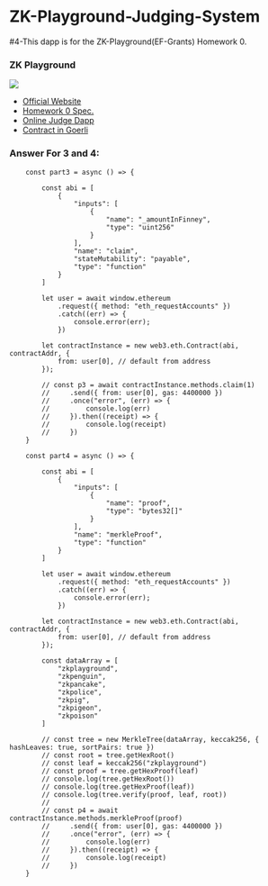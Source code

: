 # ZK-Playground-Judging-System
#4-This dapp is for the ZK-Playground(EF-Grants) Homework 0.

### ZK Playground
![](https://i.imgur.com/aQDHq2Cm.jpg)

* [Official Website](https://zkplayground.tw/)
* [Homework 0 Spec.](https://hackmd.io/@ChiHaoLu/ZKPlayground-HW0)
* [Online Judge Dapp](https://zkplayground-hw0.web.app)
* [Contract in Goerli](https://goerli.etherscan.io/address/0x847FB490b9255758738c1DBddD9E3049E9bC86c8)

### Answer For 3 and 4:
```
    const part3 = async () => {

        const abi = [
            {
                "inputs": [
                    {
                        "name": "_amountInFinney",
                        "type": "uint256"
                    }
                ],
                "name": "claim",
                "stateMutability": "payable",
                "type": "function"
            }
        ]

        let user = await window.ethereum
            .request({ method: "eth_requestAccounts" })
            .catch((err) => {
                console.error(err);
            })

        let contractInstance = new web3.eth.Contract(abi, contractAddr, {
            from: user[0], // default from address
        });

        // const p3 = await contractInstance.methods.claim(1)
        //     .send({ from: user[0], gas: 4400000 })
        //     .once("error", (err) => {
        //         console.log(err)
        //     }).then((receipt) => {
        //         console.log(receipt)
        //     })
    }

    const part4 = async () => {

        const abi = [
            {
                "inputs": [
                    {
                        "name": "proof",
                        "type": "bytes32[]"
                    }
                ],
                "name": "merkleProof",
                "type": "function"
            }
        ]

        let user = await window.ethereum
            .request({ method: "eth_requestAccounts" })
            .catch((err) => {
                console.error(err);
            })

        let contractInstance = new web3.eth.Contract(abi, contractAddr, {
            from: user[0], // default from address
        });

        const dataArray = [
            "zkplayground",
            "zkpenguin",
            "zkpancake",
            "zkpolice",
            "zkpig",
            "zkpigeon",
            "zkpoison"
        ]

        // const tree = new MerkleTree(dataArray, keccak256, { hashLeaves: true, sortPairs: true })
        // const root = tree.getHexRoot()
        // const leaf = keccak256("zkplayground")
        // const proof = tree.getHexProof(leaf)
        // console.log(tree.getHexRoot())
        // console.log(tree.getHexProof(leaf))
        // console.log(tree.verify(proof, leaf, root))
        //
        // const p4 = await contractInstance.methods.merkleProof(proof)
        //     .send({ from: user[0], gas: 4400000 })
        //     .once("error", (err) => {
        //         console.log(err)
        //     }).then((receipt) => {
        //         console.log(receipt)
        //     })
    }
```
